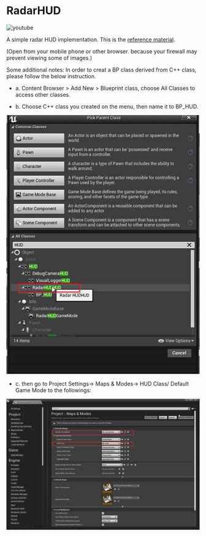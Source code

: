 # RadarHUD

![youtube](https://youtu.be/i5xZHwDOt7Y)

A simple radar HUD implementation. This is the [reference material](https://orfeasel.com/cpp-radar/).

(Open from your mobile phone or other browser. because your firewall may prevent viewing some of images.)

Some additional notes: In order to creat a BP class derived from C++ class, please follow the below instruction.

- a. Content Browser > Add New > Blueprint class, choose All Classes to access other classes. 

- b. Choose C++ class you created on the menu, then name it to BP_HUD.

![BP_HUD](https://github.com/SeokLeeUS/RadarHUD/raw/master/_image/BP_HUD_Class.png)

- c. then go to Project Settings-> Maps & Modes-> HUD Class/ Default Game Mode to the followings:

![Project Settings](https://github.com/SeokLeeUS/RadarHUD/raw/master/_image/Project_Settings.png)




